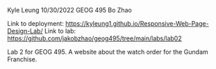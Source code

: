 Kyle Leung
10/30/2022
GEOG 495 Bo Zhao

Link to deployment: https://kyleung1.github.io/Responsive-Web-Page-Design-Lab/
Link to lab: https://github.com/jakobzhao/geog495/tree/main/labs/lab02

Lab 2 for GEOG 495. A website about the watch order for the Gundam Franchise.
